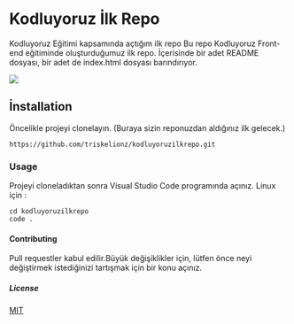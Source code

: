 # Kodluyoruz İlk Repo
Kodluyoruz Eğitimi kapsamında açtığım ilk repo
Bu repo Kodluyoruz Front-end eğitiminde oluşturduğumuz ilk repo. İçerisinde bir adet README dosyası, bir adet de index.html dosyası barındırıyor.

![](..%5C..%5C..%5CDesktop%5Cgithub%20(1).png)



## İnstallation
Öncelikle projeyi clonelayın. (Buraya sizin reponuzdan aldığınız ilk gelecek.)
```
https://github.com/triskelionz/kodluyoruzilkrepo.git
```


### Usage
Projeyi cloneladıktan sonra Visual Studio Code programında açınız.
Linux için :

```print
cd kodluyoruzilkrepo 
code . 
```
#### Contributing
Pull requestler kabul edilir.Büyük değişiklikler için, lütfen önce neyi değiştirmek istediğinizi tartışmak için bir konu açınız.
##### License
[MIT](https://choosealicense.com/licenses/mit/)





